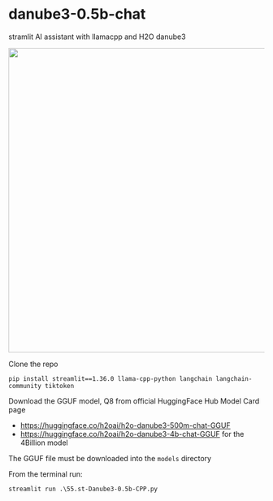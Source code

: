 # danube3-0.5b-chat
stramlit AI assistant with llamacpp and H2O danube3

<img src='https://cdn-uploads.huggingface.co/production/uploads/636d18755aaed143cd6698ef/LAzQu_f5WOX7vqKl4yDsY.png' width=600>

Clone the repo

```
pip install streamlit==1.36.0 llama-cpp-python langchain langchain-community tiktoken
```

Download the GGUF model, Q8 from official HuggingFace Hub Model Card page

- https://huggingface.co/h2oai/h2o-danube3-500m-chat-GGUF
- https://huggingface.co/h2oai/h2o-danube3-4b-chat-GGUF for the 4Billion model

The GGUF file must be downloaded into the `models` directory

From the terminal run:
```
streamlit run .\55.st-Danube3-0.5b-CPP.py
```
